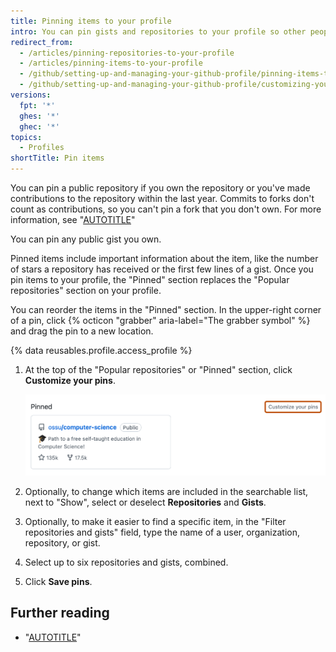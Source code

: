 ```yaml
---
title: Pinning items to your profile
intro: You can pin gists and repositories to your profile so other people can quickly see your best work.
redirect_from:
  - /articles/pinning-repositories-to-your-profile
  - /articles/pinning-items-to-your-profile
  - /github/setting-up-and-managing-your-github-profile/pinning-items-to-your-profile
  - /github/setting-up-and-managing-your-github-profile/customizing-your-profile/pinning-items-to-your-profile
versions:
  fpt: '*'
  ghes: '*'
  ghec: '*'
topics:
  - Profiles
shortTitle: Pin items
---
```

You can pin a public repository if you own the repository or you've made contributions to the repository within the last year. Commits to forks don't count as contributions, so you can't pin a fork that you don't own. For more information, see "[AUTOTITLE](/account-and-profile/setting-up-and-managing-your-github-profile/managing-contribution-settings-on-your-profile/why-are-my-contributions-not-showing-up-on-my-profile)"

You can pin any public gist you own.

Pinned items include important information about the item, like the number of stars a repository has received or the first few lines of a gist. Once you pin items to your profile, the "Pinned" section replaces the "Popular repositories" section on your profile.

You can reorder the items in the "Pinned" section. In the upper-right corner of a pin, click {% octicon "grabber" aria-label="The grabber symbol" %} and drag the pin to a new location.

{% data reusables.profile.access_profile %}
1. At the top of the "Popular repositories" or "Pinned" section, click **Customize your pins**.

   ![Screenshot of the "Pinned" section of a user profile. A link, labeled "Customize your pins", is highlighted with an orange outline.](/assets/images/help/profile/customize-pinned-repositories.png)
1. Optionally, to change which items are included in the searchable list, next to "Show", select or deselect **Repositories** and **Gists**.
1. Optionally, to make it easier to find a specific item, in the "Filter repositories and gists" field, type the name of a user, organization, repository, or gist.
1. Select up to six repositories and gists, combined.
1. Click **Save pins**.

## Further reading

* "[AUTOTITLE](/account-and-profile/setting-up-and-managing-your-github-profile/customizing-your-profile/about-your-profile)"
